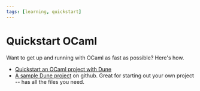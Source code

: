 ```yaml
---
tags: [learning, quickstart]
---
```


# Quickstart OCaml

Want to get up and running with OCaml as fast as possible? Here's how.

* [Quickstart an OCaml project with Dune](quickstart_ocaml_project_dune.md)
* [A sample Dune project](https://github.com/mjambon/dune-starter) on github.
  Great for starting out your own project -- has all the files you need.
